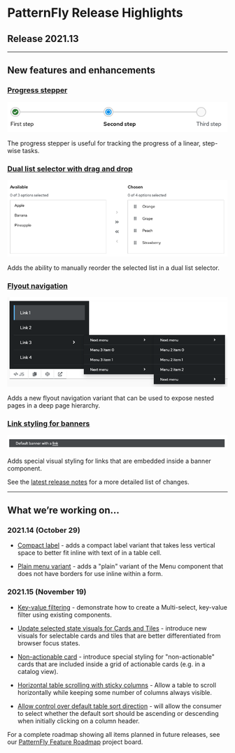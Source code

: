 # PatternFly Release Highlights
## Release 2021.13
----------------------------------------------------------
## New features and enhancements

### [Progress stepper](https://www.patternfly.org/v4/components/progress-stepper)

![progress stepper](./img/progress-stepper.png)

The progress stepper is useful for tracking the progress of a linear, step-wise tasks.

### [Dual list selector with drag and drop](https://www.patternfly.org/v4/components/dual-list-selector#reordering-lists-using-drag-and-drop)

![dual list selector with drag and drop reordering](./img/dual-list-draggable.png)

Adds the ability to manually reorder the selected list in a dual list selector.

### [Flyout navigation](https://www.patternfly.org/v4/components/navigation#flyout)

![flyout navigation menu](./img/flyout-nav.png)

Adds a new flyout navigation variant that can be used to expose nested pages in a deep page hierarchy.

### [Link styling for banners](https://www.patternfly.org/v4/components/banner/html#banner-with-links)

![banner with an embedded link](./img/banner-with-link.png)

Adds special visual styling for links that are embedded inside a banner component.

See the [latest release notes](https://www.patternfly.org/v4/developer-resources/release-notes) for a more detailed list of changes.

-----------------------------------------------------------------------------

## What we’re working on...

### 2021.14 (October 29)

* [Compact label](https://github.com/patternfly/patternfly-react/issues/6404) - adds a compact label variant that takes less vertical space to better fit inline with text of in a table cell.

* [Plain menu variant](https://github.com/patternfly/patternfly-react/issues/6367) - adds a "plain" variant of the Menu component that does not have borders for use inline within a form.


### 2021.15 (November 19)

* [Key-value filtering](https://github.com/patternfly/patternfly-react/issues/6393) - demonstrate how to create a Multi-select, key-value filter using existing components.

* [Update selected state visuals for Cards and Tiles](https://github.com/patternfly/patternfly/issues/4358) - introduce new visuals for selectable cards and tiles that are better differentiated from browser focus states.

* [Non-actionable card](https://github.com/patternfly/patternfly/issues/4359) - introduce special styling for "non-actionable" cards that are included inside a grid of actionable cards (e.g. in a catalog view).

* [Horizontal table scrolling with sticky columns](https://github.com/patternfly/patternfly/issues/4218) - Allow a table to scroll horizontally while keeping some number of columns always visible.

* [Allow control over default table sort direction](https://github.com/patternfly/patternfly-react/issues/5329) - will allow the consumer to select whether the default sort should be ascending or descending when initially clicking on a column header.

For a complete roadmap showing all items planned in future releases, see our [PatternFly Feature Roadmap](https://github.com/orgs/patternfly/projects/4?fullscreen=true) project board.

